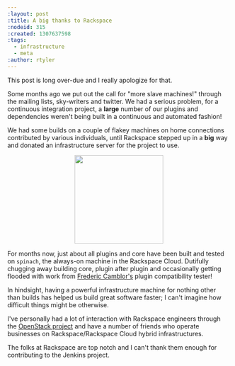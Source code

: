 ```yaml
---
:layout: post
:title: A big thanks to Rackspace
:nodeid: 315
:created: 1307637598
:tags:
  - infrastructure
  - meta
:author: rtyler
---
```


This post is long over-due and I really apologize for that.

Some months ago we put out the call for "more slave machines!" through the
mailing lists, sky-writers and twitter. We had a serious problem, for a
continuous integration project, a **large** number of our plugins and
dependencies weren't being built in a continuous and automated fashion!

We had some builds on a couple of flakey machines on home connections
contributed by various individuals, until Rackspace stepped up in a **big**
way and donated an infrastructure server for the project to use.

<center><a href="http://rackspace.com/?jenkins" target="_blank"><img src="http://agentdero.cachefly.net/continuousblog/rackspace.jpg" width="200" border="0"/></a></center>

For months now, just about all plugins and core have been built and tested on `spinach`,
the always-on machine in the Rackspace Cloud. Dutifully chugging away building
core, plugin after plugin and occasionally getting flooded with work from [Frederic
Camblor's](http://twitter.com/fcamblor) plugin compatibility tester!

In hindsight, having a powerful infrastructure machine for nothing other than
builds has helped us build great software faster; I can't imagine how difficult
things might be otherwise.

I've personally had a lot of interaction with Rackspace engineers through the [OpenStack
project](http://www.openstack.org/) and have a number of friends who operate businesses on
Rackspace/Rackspace Cloud hybrid infrastructures.

The folks at Rackspace are
top notch and I can't thank them enough for contributing to the Jenkins
project.

<!--break-->
